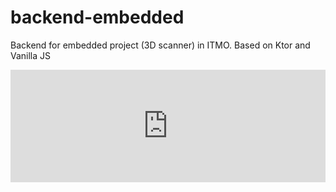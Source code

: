 # backend-embedded
Backend for embedded project (3D scanner) in ITMO. Based on Ktor and Vanilla JS

<iframe frameborder="0" style="border:none;width:100%;height:180px;" width="100%" height="180" src="https://music.yandex.ru/iframe/#track/32675514/3984729">Слушайте <a href='https://music.yandex.ru/album/3984729/track/32675514'>Tomahawk</a> — <a href='https://music.yandex.ru/artist/145492'>Speedometer</a> на Яндекс Музыке</iframe>
